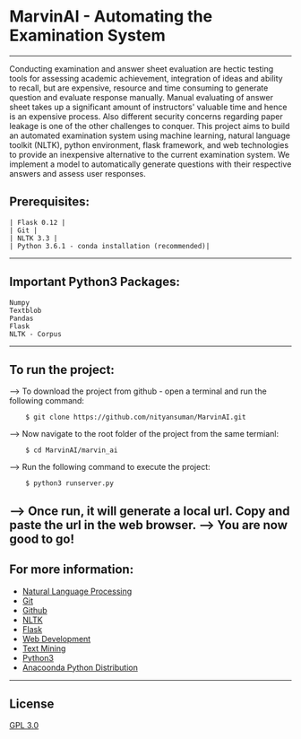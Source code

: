 # MarvinAI - Automating the Examination System
---

Conducting examination and answer sheet evaluation are hectic testing tools for assessing
academic achievement, integration of ideas and ability to recall, but are expensive, resource
and time consuming to generate question and evaluate response manually. Manual evaluating
of answer sheet takes up a significant amount of instructors' valuable time and hence is an
expensive process. Also different security concerns regarding paper leakage is one of the other
challenges to conquer. This project aims to build an automated examination system using
machine learning, natural language toolkit (NLTK), python environment, flask framework,
and web technologies to provide an inexpensive alternative to the current examination system.
We implement a model to automatically generate questions with their respective answers and
assess user responses.


## Prerequisites:

    | Flask 0.12 |
    | Git |
    | NLTK 3.3 |
    | Python 3.6.1 - conda installation (recommended)|
---

## Important Python3 Packages:
    Numpy
    Textblob
    Pandas
    Flask
    NLTK - Corpus
---

## To run the project:

--> To download the project from github - open a terminal and run the following command:
```
    $ git clone https://github.com/nityansuman/MarvinAI.git
```
--> Now navigate to the root folder of the project from the same termianl:
```
    $ cd MarvinAI/marvin_ai
```
--> Run the following command to execute the project:
``` 
    $ python3 runserver.py
```
--> Once run, it will generate a local url. Copy and paste the url in the web browser.
--> You are now good to go!
---

## For more information:
* [Natural Language Processing](https://nltk.org/book/)
* [Git](https://git-scm.com/)
* [Github](https://github.com/)
* [NLTK](https://nltk.org/)
* [Flask](http://flask.pocoo.org/)
* [Web Development](https://w3schoo.com/)
* [Text Mining](https://en.wikipedia.org/wiki/Text_mining/)
* [Python3](https://python.org/)
* [Anacoonda Python Distribution](https://conda.io)
---

## License
[GPL 3.0](LICENSE)